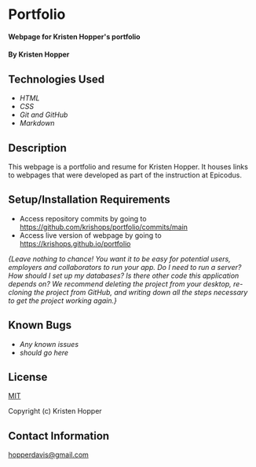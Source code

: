 # Portfolio

#### Webpage for Kristen Hopper's portfolio

#### By Kristen Hopper

## Technologies Used

* _HTML_
* _CSS_
* _Git and GitHub_
* _Markdown_

## Description

This webpage is a portfolio and resume for Kristen Hopper. It houses links to webpages that were developed as part of the instruction at Epicodus.

## Setup/Installation Requirements

* Access repository commits by going to https://github.com/krishops/portfolio/commits/main
* Access live version of webpage by going to https://krishops.github.io/portfolio


_{Leave nothing to chance! You want it to be easy for potential users, employers and collaborators to run your app. Do I need to run a server? How should I set up my databases? Is there other code this application depends on? We recommend deleting the project from your desktop, re-cloning the project from GitHub, and writing down all the steps necessary to get the project working again.}_

## Known Bugs

* _Any known issues_
* _should go here_

## License

[MIT](https://opensource.org/licenses/MIT)

Copyright (c) Kristen Hopper

## Contact Information

hopperdavis@gmail.com
